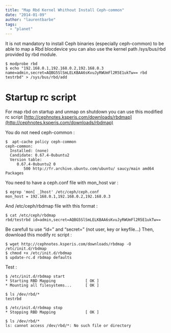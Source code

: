 ```yaml
---
title: "Map Rbd Kernel Whithout Install Ceph-common"
date: "2014-01-09"
author: "laurentbarbe"
tags: 
  - "planet"
---
```


It is not mandatory to install Ceph binaries (especially ceph-common) to be able to map a Rbd blocdevice you can also use the kernel path /sys/bus/rbd provided by rbd module.

```
$ modprobe rbd
$ echo "192.168.0.1,192.168.0.2,192.168.0.3 name=admin,secret=AQBG5SlSmLELKBAA6sKvuJyRWUmFl2R5E1ukTw== rbd testrbd" > /sys/bus/rbd/add
```

# Startup rc script

For map rbd on startup and unmap on shutdown you can use this modified rc script [http://cephnotes.ksperis.com/downloads/rbdmap](http://cephnotes.ksperis.com/downloads/rbdmap)

You do not need ceph-common :

```
$  apt-cache policy ceph-common
ceph-common:
  Installed: (none)
  Candidate: 0.67.4-0ubuntu2
  Version table:
     0.67.4-0ubuntu2 0
        500 http://fr.archive.ubuntu.com/ubuntu/ saucy/main amd64 Packages
```

You need to have a ceph.conf file with mon\_host var :

```
$ egrep 'mon[ _]host' /etc/ceph/ceph.conf
mon_host = 192.168.0.1,192.168.0.2,192.168.0.3
```

And /etc/ceph/rbdmap file with this format :

```
$ cat /etc/ceph/rbdmap
rbd/testrbd id=admin,secret=AQBG5SlSmLELKBAA6sKvuJyRWUmFl2R5E1ukTw==
```

Be carefull tu use “id=” and “secret=” (not user, key or keyfile…) Then, download this modify rc script :

```
$ wget http://cephnotes.ksperis.com/downloads/rbdmap -O /etc/init.d/rbdmap
$ chmod +x /etc/init.d/rbdmap
$ update-rc.d rbdmap defaults
```

Test :

```
$ /etc/init.d/rbdmap start
* Starting RBD Mapping             [ OK ]
* Mounting all filesystems...      [ OK ]

$ ls /dev/rbd/*
testrbd

$ /etc/init.d/rbdmap stop
* Stopping RBD Mapping             [ OK ]

$ ls /dev/rbd/*
ls: cannot access /dev/rbd/*: No such file or directory
```
